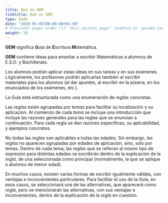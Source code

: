```yaml
---
title: Qué es GEM
linktitle: Qué es GEM 
type: book
date: "2019-05-05T00:00:00+01:00"
# Prev/next pager order (if `docs_section_pager` enabled in `params.toml****
weight: 10
---
```



**GEM** significa **G**uía de **E**scritura **M**atemática.

**GEM** contiene ideas para enseñar a escribir Matemáticas a alumnos de E.S.O. y Bachillerato.

Los alumnos podrán aplicar estas ideas en sus tareas y en sus exámenes. Lógicamente, los profesores podrán aplicarlas también al escribir materiales para los alumnos (al dar apuntes, al escribir en la pizarra, en los enunciados de los exámenes, etc.).

La Guía está estructurada como una enumeración de *reglas* concretas. 

Las *reglas* están agrupadas por *temas* para facilitar su localización y su aplicación. Al comienzo de cada *tema* se incluye una introducción que incluye las razones generales para las reglas que se enuncian a continuación. Para cada regla se dan razones específicas, su aplicabilidad, y ejemplos concretos.

No todas las *reglas* son aplicables a todas las edades. Sin embargo, las *reglas* no aparecen agrupadas por edades de aplicación, sino, solo por temas. Dentro de cada tema, las *reglas* que se refieran al mismo tipo de expresión para distintas edades se escribirán dentro de la explicación de la *regla*, de una seleccionada como principal (normalmente, la que se aplique a alumnos de menor edad).

En muchos casos, existen varias formas de escribir igualmente válidas, con ventajas e inconvenientes particulares. Para facilitar el uso de la Guía, en esos casos, se seleccionará una de las alternativas, que aparecerá como *regla*, pero se mencionarán las alternativas, con sus ventajas e inconvenientes, dentro de la explicación de la *regla* en cuestión.


